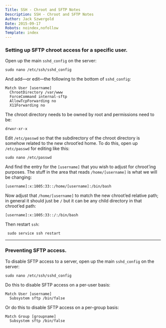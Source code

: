 ```yaml
---
Title: SSH - Chroot and SFTP Notes
Description: SSH - Chroot and SFTP Notes
Author: Jack Szwergold
Date: 2015-09-17
Robots: noindex,nofollow
Template: index
---
```


### Setting up SFTP chroot access for a specific user.

Open up the main `sshd_config` on the server:

    sudo nano /etc/ssh/sshd_config

And add—or edit—the following to the bottom of `sshd_config`:

    Match User [username]
      ChrootDirectory /var/www
      ForceCommand internal-sftp
      AllowTcpForwarding no
      X11Forwarding no

The chroot directory needs to be owned by root and permissions need to be:

    drwxr-xr-x

Edit `/etc/passwd` so that the subdirectory of the chroot directory is somehow related to the new chroot’ed home. To do this, open up `/etc/passwd` for editing like this:

    sudo nano /etc/passwd

And find the entry for the `[username]` that you wish to adjust for chroot’ing purposes. The stuff in the area that reads `/home/[username]` is what we will be changing:

    [username]:x:1005:33::/home/[username]:/bin/bash

Now adjust that `/home/[username]` to match the new chroot’ed relative path; in general it should just be `/` but it can be any child directory in that chroot’ed path:

    [username]:x:1005:33::/:/bin/bash

Then restart `ssh`:

     sudo service ssh restart

***

### Preventing SFTP access.

To disable SFTP access to a server, open up the main `sshd_config` on the server:

    sudo nano /etc/ssh/sshd_config

Do this to disable SFTP access on a per-user basis:

    Match User [username]
      Subsystem sftp /bin/false

Or do this to disable SFTP access on a per-group basis:

    Match Group [groupname]
      Subsystem sftp /bin/false
